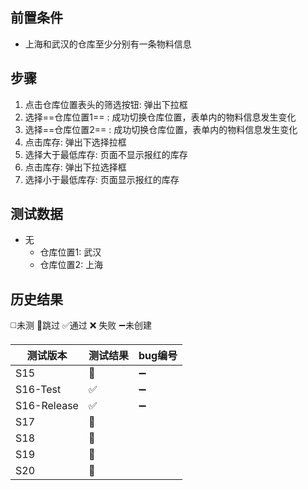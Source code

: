 
## 前置条件

- 上海和武汉的仓库至少分别有一条物料信息

## 步骤

1. 点击仓库位置表头的筛选按钮: 弹出下拉框
2. 选择==仓库位置1== : 成功切换仓库位置，表单内的物料信息发生变化
3. 选择==仓库位置2== : 成功切换仓库位置，表单内的物料信息发生变化
4. 点击库存: 弹出下选择拉框
5. 选择大于最低库存: 页面不显示报红的库存
6. 点击库存: 弹出下拉选择框
7. 选择小于最低库存: 页面显示报红的库存

## 测试数据

- 无
	- 仓库位置1: 武汉
	- 仓库位置2: 上海

## 历史结果
◻️未测    🚫跳过     ✅通过    ❌ 失败     ➖未创建
 
| 测试版本 | 测试结果 | bug编号 |
| ---- | ---- | ---- |
| S15 | 🚫 | ➖ |
| S16-Test | ✅ | ➖ |
| S16-Release | ✅ | ➖ |
| S17 | 🚫 |  |
| S18 | 🚫 |  |
| S19 | 🚫 |  |
| S20 | 🚫 |  |


